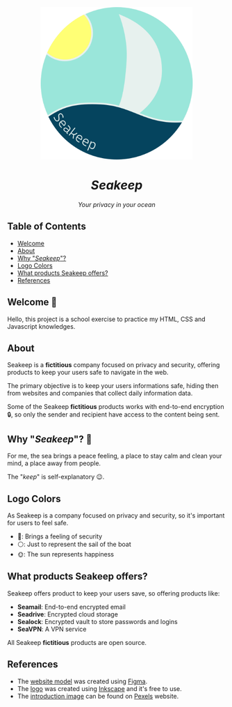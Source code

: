 <div align="center">
  <img src="./images/logo.png" width="350">
  <h1 style="font-style:italic;">Seakeep</h1>
  <p style="font-style:italic;">Your privacy in your ocean</p>
</div>

## Table of Contents

- [Welcome](#welcome)
- [About](#about)
- [Why "*Seakeep*"?](#why-seakeep)
- [Logo Colors](#logo-colors)
- [What products Seakeep offers?](#what-products-seakeep-offers)
- [References](#references)

## Welcome 👋

Hello, this project is a school exercise to practice my HTML, CSS and Javascript
knowledges.

## About

Seakeep is a **fictitious** company focused on privacy and security, offering
products to keep your users safe to navigate in the web.

The primary objective is to keep your users informations safe, hiding then from
websites and companies that collect daily information data.

Some of the Seakeep **fictitious** products works with end-to-end encryption 🔒, so only
the sender and recipient have access to the content being sent.

## Why "*Seakeep*"? 🤔

For me, the sea brings a peace feeling, a place to stay calm and clean your
mind, a place away from people.

The "*keep*" is self-explanatory 😉.

## Logo Colors

As Seakeep is a company focused on privacy and security, so it's important for
users to feel safe.

- 🔵: Brings a feeling of security
- ⚪: Just to represent the sail of the boat
- 🌞: The sun represents happiness

## What products Seakeep offers?

Seakeep offers product to keep your users save, so offering products like:

- **Seamail**: End-to-end encrypted email
- **Seadrive**: Encrypted cloud storage
- **Sealock**: Encrypted vault to store passwords and logins
- **SeaVPN**: A VPN service

All Seakeep **fictitious** products are open source.

## References

- The [website model](https://www.figma.com/file/brcGJqpN7TMxJqoiEg2Sje/Seakeep?node-id=41%3A2)
  was created using [Figma](https://figma.com).
- The [logo](./images/logo.png) was created using
  [Inkscape](https://inkscape.org/) and it's free to use.
- The [introduction image](./images/intro-brackground.jpeg) can be found on 
  [Pexels](https://www.pexels.com/photo/sea-dawn-nature-sunset-5146315/) website.
